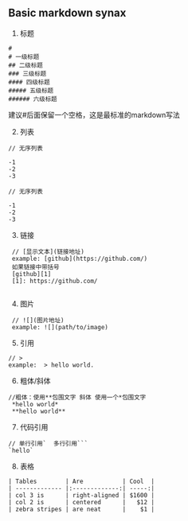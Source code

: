 ## Basic markdown synax 
 
 1.  标题
 ```
#
# 一级标题
## 二级标题
### 三级标题
#### 四级标题
##### 五级标题
###### 六级标题
 ```
 建议#后面保留一个空格，这是最标准的markdown写法
 
 2. 列表
 
 ```
 // 无序列表
 
 -1
 -2
 -3
 ```


 ```
 // 无序列表
 
 -1
 -2
 -3
 ```
 
3. 链接

```
 // [显示文本](链接地址)
 example: [github](https://github.com/)
 如果链接中带括号
 [github][1]
 [1]: https://github.com/
 
```

4. 图片

```
 // ![](图片地址)
 example: ![](path/to/image)
```

5. 引用

```
// > 
example:  > hello world.
```

6. 粗体/斜体

```
//粗体：使用**包围文字 斜体 使用一个*包围文字
 *hello world*
 **hello world**
```

7. 代码引用

```
// 单行引用`  多行引用```
`hello` 
```

8. 表格

```
| Tables        | Are           | Cool  |
| ------------- |:-------------:| -----:|
| col 3 is      | right-aligned | $1600 |
| col 2 is      | centered      |   $12 |
| zebra stripes | are neat      |    $1 |
```









 
 